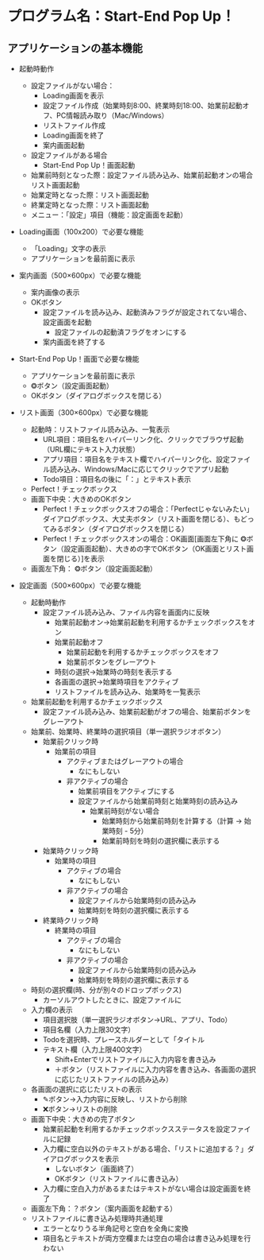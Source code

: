 # プログラム名：Start-End Pop Up！

## アプリケーションの基本機能

*   起動時動作
    *   設定ファイルがない場合：
        *   Loading画面を表示
        *   設定ファイル作成（始業時刻8:00、終業時刻18:00、始業前起動オフ、PC情報読み取り（Mac/Windows）
        *   リストファイル作成
        *   Loading画面を終了
        *   案内画面起動
    *   設定ファイルがある場合
        *   Start-End Pop Up！画面起動
    *   始業前時刻となった際：設定ファイル読み込み、始業前起動オンの場合リスト画面起動
    *   始業定時となった際：リスト画面起動
    *   終業定時となった際：リスト画面起動
    *   メニュー：「設定」項目（機能：設定画面を起動）

*   Loading画面（100x200）で必要な機能
    *   「Loading」文字の表示
    *   アプリケーションを最前面に表示

*   案内画面（500×600px）で必要な機能
    *   案内画像の表示
    *   OKボタン
        *   設定ファイルを読み込み、起動済みフラグが設定されてない場合、設定画面を起動
            *   設定ファイルの起動済フラグをオンにする
        *   案内画面を終了する


*   Start-End Pop Up！画面で必要な機能
    *   アプリケーションを最前面に表示
    *   ❂ボタン（設定画面起動）
    *   OKボタン（ダイアログボックスを閉じる）

*   リスト画面（300×600px）で必要な機能
    *   起動時：リストファイル読み込み、一覧表示
        *   URL項目：項目名をハイパーリンク化、クリックでブラウザ起動（URL欄にテキスト入力状態）
        *   アプリ項目：項目名をテキスト欄でハイパーリンク化、設定ファイル読み込み、Windows/Macに応じてクリックでアプリ起動
        *   Todo項目：項目名の後に「：」とテキスト表示
    *   Perfect！チェックボックス
    *   画面下中央：大きめのOKボタン
        *   Perfect！チェックボックスオフの場合：「Perfectじゃないみたい」ダイアログボックス、大丈夫ボタン（リスト画面を閉じる）、もどってみるボタン（ダイアログボックスを閉じる）
        *   Perfect！チェックボックスオンの場合：OK画面[画面左下角に ❂ボタン（設定画面起動）、大きめの字でOKボタン（OK画面とリスト画面を閉じる）]を表示
    *   画面左下角： ❂ボタン（設定画面起動）


*   設定画面（500×600px）で必要な機能
    *   起動時動作
        *   設定ファイル読み込み、ファイル内容を画面内に反映
            *   始業前起動オン→始業前起動を利用するかチェックボックスをオン
            *   始業前起動オフ
                *   始業前起動を利用するかチェックボックスをオフ
                *   始業前ボタンをグレーアウト
            *   時刻の選択→始業時の時刻を表示する
            *   各画面の選択→始業時項目をアクティブ
            *   リストファイルを読み込み、始業時を一覧表示
    *   始業前起動を利用するかチェックボックス
        *   設定ファイル読み込み、始業前起動がオフの場合、始業前ボタンをグレーアウト
    *   始業前、始業時、終業時の選択項目（単一選択ラジオボタン）
        *   始業前クリック時
            *   始業前の項目
                *   アクティブまたはグレーアウトの場合
                    *   なにもしない
                *   非アクティブの場合
                    *   始業前項目をアクティブにする
                    *   設定ファイルから始業前時刻と始業時刻の読み込み
                        *   始業前時刻がない場合
                            *   始業時刻から始業前時刻を計算する（計算 → 始業時刻 - 5分）
                            *   始業前時刻を時刻の選択欄に表示する
        *   始業時クリック時
            *   始業時の項目
                *   アクティブの場合
                    *   なにもしない
                *   非アクティブの場合
                    *   設定ファイルから始業時刻の読み込み
                    *   始業時刻を時刻の選択欄に表示する
        *   終業時クリック時
            *   終業時の項目
                *   アクティブの場合
                    *   なにもしない
                *   非アクティブの場合
                    *   設定ファイルから始業時刻の読み込み
                    *   始業時刻を時刻の選択欄に表示する
    *   時刻の選択欄(時、分が別々のドロップボックス)
        *   カーソルアウトしたときに、設定ファイルに
    *   入力欄の表示
        *   項目選択肢（単一選択ラジオボタン→URL、アプリ、Todo）
        *   項目名欄（入力上限30文字）
        *   Todoを選択時、プレースホルダーとして「タイトル
        *   テキスト欄（入力上限400文字）
            *   Shift+Enterでリストファイルに入力内容を書き込み
            *   ＋ボタン（リストファイルに入力内容を書き込み、各画面の選択に応じたリストファイルの読み込み）
    *   各画面の選択に応じたリストの表示
        *   ✎ボタン→入力内容に反映し、リストから削除
        *   ❌ボタン→リストの削除
    *   画面下中央：大きめの完了ボタン
        *   始業前起動を利用するかチェックボックスステータスを設定ファイルに記録
        *   入力欄に空白以外のテキストがある場合、「リストに追加する？」ダイアログボックスを表示
            *   しないボタン（画面終了）
            *   OKボタン（リストファイルに書き込み）
        *   入力欄に空白入力があるまたはテキストがない場合は設定画面を終了
    *   画面左下角：？ボタン（案内画面を起動する）
    *   リストファイルに書き込み処理時共通処理
        *   エラーとなりうる半角記号と空白を全角に変換
        *   項目名とテキストが両方空欄または空白の場合は書き込み処理を行わない


